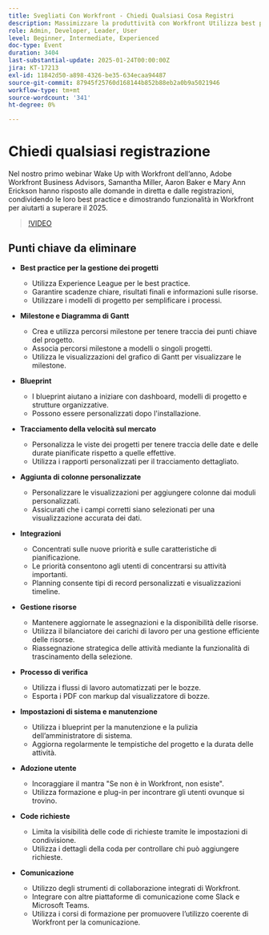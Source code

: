 ```yaml
---
title: Svegliati Con Workfront - Chiedi Qualsiasi Cosa Registri
description: Massimizzare la produttività con Workfront Utilizza best practice, milestone, progetti e integrazioni. Consente di gestire le risorse, la verifica e le impostazioni di sistema. incoraggiare l'adozione da parte degli utenti e semplificare la comunicazione.
role: Admin, Developer, Leader, User
level: Beginner, Intermediate, Experienced
doc-type: Event
duration: 3404
last-substantial-update: 2025-01-24T00:00:00Z
jira: KT-17213
exl-id: 11842d50-a898-4326-be35-634ecaa94487
source-git-commit: 87945f25760d168144b852b88eb2a0b9a5021946
workflow-type: tm+mt
source-wordcount: '341'
ht-degree: 0%

---
```


# Chiedi qualsiasi registrazione

Nel nostro primo webinar Wake Up with Workfront dell’anno, Adobe Workfront Business Advisors, Samantha Miller, Aaron Baker e Mary Ann Erickson hanno risposto alle domande in diretta e dalle registrazioni, condividendo le loro best practice e dimostrando funzionalità in Workfront per aiutarti a superare il 2025.

>[!VIDEO](https://video.tv.adobe.com/v/3443085/?learn=on&enablevpops)

## Punti chiave da eliminare

* **Best practice per la gestione dei progetti**

   * Utilizza Experience League per le best practice.
   * Garantire scadenze chiare, risultati finali e informazioni sulle risorse.
   * Utilizzare i modelli di progetto per semplificare i processi.

* **Milestone e Diagramma di Gantt**

   * Crea e utilizza percorsi milestone per tenere traccia dei punti chiave del progetto.
   * Associa percorsi milestone a modelli o singoli progetti.
   * Utilizza le visualizzazioni del grafico di Gantt per visualizzare le milestone.

* **Blueprint**

   * I blueprint aiutano a iniziare con dashboard, modelli di progetto e strutture organizzative.
   * Possono essere personalizzati dopo l&#39;installazione.

* **Tracciamento della velocità sul mercato**

   * Personalizza le viste dei progetti per tenere traccia delle date e delle durate pianificate rispetto a quelle effettive.
   * Utilizza i rapporti personalizzati per il tracciamento dettagliato.

* **Aggiunta di colonne personalizzate**

   * Personalizzare le visualizzazioni per aggiungere colonne dai moduli personalizzati.
   * Assicurati che i campi corretti siano selezionati per una visualizzazione accurata dei dati.

* **Integrazioni**

   * Concentrati sulle nuove priorità e sulle caratteristiche di pianificazione.
   * Le priorità consentono agli utenti di concentrarsi su attività importanti.
   * Planning consente tipi di record personalizzati e visualizzazioni timeline.

* **Gestione risorse**

   * Mantenere aggiornate le assegnazioni e la disponibilità delle risorse.
   * Utilizza il bilanciatore dei carichi di lavoro per una gestione efficiente delle risorse.
   * Riassegnazione strategica delle attività mediante la funzionalità di trascinamento della selezione.

* **Processo di verifica**

   * Utilizza i flussi di lavoro automatizzati per le bozze.
   * Esporta i PDF con markup dal visualizzatore di bozze.

* **Impostazioni di sistema e manutenzione**

   * Utilizza i blueprint per la manutenzione e la pulizia dell’amministratore di sistema.
   * Aggiorna regolarmente le tempistiche del progetto e la durata delle attività.

* **Adozione utente**

   * Incoraggiare il mantra &quot;Se non è in Workfront, non esiste&quot;.
   * Utilizza formazione e plug-in per incontrare gli utenti ovunque si trovino.

* **Code richieste**

   * Limita la visibilità delle code di richieste tramite le impostazioni di condivisione.
   * Utilizza i dettagli della coda per controllare chi può aggiungere richieste.

* **Comunicazione**

   * Utilizzo degli strumenti di collaborazione integrati di Workfront.
   * Integrare con altre piattaforme di comunicazione come Slack e Microsoft Teams.
   * Utilizza i corsi di formazione per promuovere l’utilizzo coerente di Workfront per la comunicazione.
